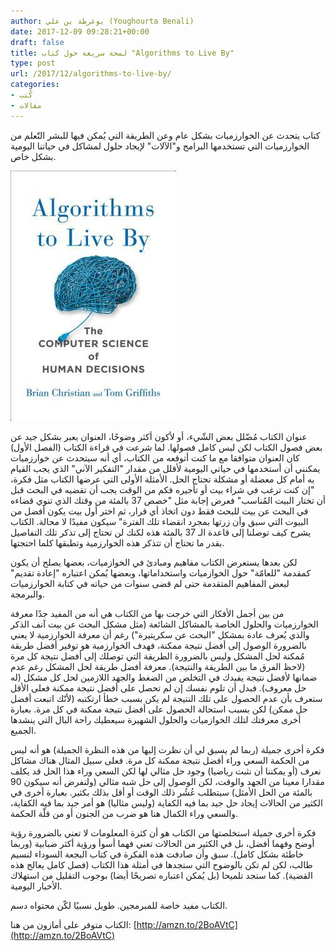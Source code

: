 ```yaml
---
author: يوغرطة بن علي (Youghourta Benali)
date: 2017-12-09 09:28:21+00:00
draft: false
title: لمحة سريعة حول كتاب "Algorithms to Live By"
type: post
url: /2017/12/algorithms-to-live-by/
categories:
- كُتب
- مقالات
---
```


كتاب يتحدث عن الخوارزميات بشكل عام وعن الطريقة التي يُمكن فيها للبشر التّعلم من الخوارزميات التي تستخدمها البرامج و"الآلات" لإيجاد حلول لمشاكل في حياتنا اليومية بشكل خاص.

[![](Algorithms-to-Live-By.jpg)
](http://amzn.to/2BoAVtC)

عنوان الكتاب مُضّلل بعض الشّيء، أو لأكون أكثر وضوحًا، العنوان يعبر بشكل جيد عن بعض فصول الكتاب لكن ليس كامل فصولها. لما شرعت في قراءة الكتاب (الفصل الأول) كان العنوان متوافقا مع ما كنت أتوقعه من الكتاب، أي أنه سيتحدث عن خوارزميات يمكنني أن أستخدمها في حياتي اليومية لأقلل من مقدار "التفكير الآني" الذي يجب القيام به أمام كل معضلة أو مشكلة تحتاج الحل. الأمثلة الأولى التي عرضها الكتاب مثل فكرة، "إن كنت ترغب في شراء بيت أو تأجيره فكم من الوقت يجب أن تقضيه في البحث قبل أن تختار البيت المُناسب" فعرض إجابة مثل "خصص 37 بالمئة من وقتك الذي تنوي قضاءه في البحث عن بيت للبحث فقط دون اتخاذ أي قرار، ثم اختر أول بيت يكون أفضل من البيوت التي سبق وأن زرتها بمجرد انقضاء تلك الفترة" سيكون مفيدًا لا محالة. الكتاب يشرح كيف توصلنا إلى قاعدة الـ 37 بالمئة هذه لكنك لن تحتاج إلى تذكر تلك التفاصيل بقدر ما تحتاج أن تتذكر هذه الخوارزمية وتطبقها كلما احتجتها.

لكن بعدها يستعرض الكتاب مفاهيم ومبادئ في الخوازميات، بعضها يصلح أن يكون كمقدمة "للعامّة" حول الخوازميات واستخداماتها، وبعضها يُمكن اعتباره "إعادة تقديم" لبعض المفاهيم المتقدمة حتى لم قضى سنوات من حياته في كتابة الخوارزميات والبرمجة.

من بين أجمل الأفكار التي خرجت بها من الكتاب هي أنه من المفيد جدًا معرفة الخوارزميات والحلول الخاصة بالمشاكل الشائعة (مثل مشكل البحث عن بيت آنف الذكر والذي يُعرف عادة بمشكل "البحث عن سكريتيرة") رغم أن معرفة الخوارزمية لا يعني بالضرورة الوصول إلى أفضل نتيجة ممكنة، فهدف الخوارزمية هو توفير أفضل طريقة مُمكنة لحل المشكل وليس بالضرورة الطريقة التي توصلك إلى أفضل نتيجة كل مرة (لاحظ الفرق ما بين الطريقة والنتيجة). معرفة أفضل طريقة لحل المشكل رغم عدم ضمانها لأفضل نتيجة يفيدك في التخلص من الضغط والجهد اللازمين لحل كل مشكل (له حل معروف). فبدل أن تلوم نفسك إن لم تحصل على أفضل نتيجة ممكنة فعلى الأقل ستعرف بأن عدم الحصول على تلك النتيجة لم يكن بسبب خطأ ارتكتبه (لأنّك اتبعت أفضل حل ممكن) لكن بسبب استحالة الحصول على أفضل نتيجة ممكنة في كل مرة. بعبارة أخرى معرفتك لتلك الخوازميات والحلول الشهيرة سيعطيك راحة البال التي ينشدها الجميع.

فكرة أخرى جميلة (ربما لم يسبق لي أن نظرت إليها من هذه النظرة الجميلة) هو أنه ليس من الحكمة السعي وراء أفضل نتيجة ممكنة كل مرة. فعلى سبيل المثال هناك مشاكل نعرف (أو يمكننا أن نثبت رياضيا) وجود حل مثالي لها لكن السعي وراء هذا الحل قد يكلف مقدارا معينا من الجهد والوقت، لكن الوصول إلى حل شبه مثالي (ولنفرض أنه سيكون 90 بالمئة من الحل الأمثل) سيتطلب عُشُر ذلك الوقت أو أقل بذلك بكثير. بعبارة أخرى في الكثير من الحالات إيجاد حل جيد بما فيه الكفاية (وليس مثاليا) هو أمر جيد بما فيه الكفاية، والسعي وراء الكمال هنا هو ضرب من الجنون أو من قلّة الحكمة.

فكرة أخرى جميلة استخلصتها من الكتاب هو أن كثرة المعلومات لا تعني بالضرورة رؤية أوضح وفهما أفضل، بل في الكثير من الحالات تعني فهما أسوأ ورؤية أكثر ضبابية (وربما خاطئة بشكل كامل). سبق وأن صادفت هذه الفكرة في كتاب البجعة السوداء لنسيم طالب، لكن لم تكن بالوضوح التي ستجدها في أمثلة هذا الكتاب (فصل كامل يعالج هذه القضية). كما ستجد تلميحا (بل يُمكن اعتباره تصريحًا أيضا) بوجوب التقليل من استهلاك الأخبار اليومية.

الكتاب مفيد خاصة للمبرمجين. طويل نسبيًا لكّن محتواه دسم.

الكتاب متوفر على أمازون من هنا: [http://amzn.to/2BoAVtC](http://amzn.to/2BoAVtC)
